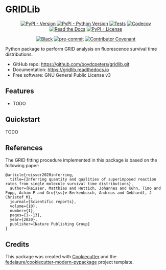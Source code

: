 
# GRIDLib

<div align="center">

[![PyPI - Version](https://img.shields.io/pypi/v/gridlib.svg)](https://pypi.python.org/pypi/gridlib)
[![PyPI - Python Version](https://img.shields.io/pypi/pyversions/gridlib.svg)](https://pypi.python.org/pypi/gridlib)
[![Tests](https://github.com/boydcpeters/gridlib/workflows/tests/badge.svg)](https://github.com/boydcpeters/gridlib/actions?workflow=tests)
[![Codecov](https://codecov.io/gh/boydcpeters/gridlib/branch/main/graph/badge.svg)](https://codecov.io/gh/boydcpeters/gridlib)
[![Read the Docs](https://readthedocs.org/projects/gridlib/badge/)](https://gridlib.readthedocs.io/)
[![PyPI - License](https://img.shields.io/pypi/l/gridlib.svg)](https://pypi.python.org/pypi/gridlib)

[![Black](https://img.shields.io/badge/code%20style-black-000000.svg)](https://github.com/psf/black)
[![pre-commit](https://img.shields.io/badge/pre--commit-enabled-brightgreen?logo=pre-commit&logoColor=white)](https://github.com/pre-commit/pre-commit)
[![Contributor Covenant](https://img.shields.io/badge/Contributor%20Covenant-2.0-4baaaa.svg)](https://www.contributor-covenant.org/version/2/0/code_of_conduct/)

</div>

Python package to perform GRID analysis on fluorescence survival time distributions.

* GitHub repo: <https://github.com/boydcpeters/gridlib.git>
* Documentation: <https://gridlib.readthedocs.io>
* Free software: GNU General Public License v3

## Features

* TODO

## Quickstart

TODO

## References

The GRID fitting procedure implemented in this package is based on the following paper:

```
@article{reisser2020inferring,
  title={Inferring quantity and qualities of superimposed reaction rates from single molecule survival time distributions},
  author={Reisser, Matthias and Hettich, Johannes and Kuhn, Timo and Popp, Achim P and Gro{\ss}e-Berkenbusch, Andreas and Gebhardt, J Christof M},
  journal={Scientific reports},
  volume={10},
  number={1},
  pages={1--13},
  year={2020},
  publisher={Nature Publishing Group}
}
```

## Credits

This package was created with [Cookiecutter][cookiecutter] and the [fedejaure/cookiecutter-modern-pypackage][cookiecutter-modern-pypackage] project template.

[cookiecutter]: https://github.com/cookiecutter/cookiecutter
[cookiecutter-modern-pypackage]: https://github.com/fedejaure/cookiecutter-modern-pypackage
